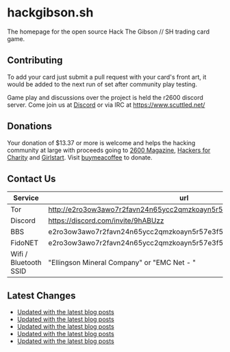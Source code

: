 # hackgibson.sh
The homepage for the open source Hack The Gibson // SH trading card game.


## Contributing

To add your card just submit a pull request with your card's front art, it would be added to the next run of set after community play testing.

Game play and discussions over the project is held the r2600 discord server. Come join us at [Discord](https://discord.com/invite/9hABUzz) or via IRC at https://www.scuttled.net/


## Donations

Your donation of $13.37 or more is welcome and helps the hacking community at large with proceeds going to [2600 Magazine](https://2600.com/), [Hackers for Charity](https://hackersforcharity.org) and [Girlstart](https://girlstart.org).  Visit [buymeacoffee](https://www.buymeacoffee.com/hackgibson.sh) to donate.


## Contact Us

Service | url
-|-
Tor | http://e2ro3ow3awo7r2favn24n65ycc2qmzkoayn5r57e3f56nvjwdcgg32ad.onion
Discord | https://discord.com/invite/9hABUzz
BBS | e2ro3ow3awo7r2favn24n65ycc2qmzkoayn5r57e3f56nvjwdcgg32ad.onion:23
FidoNET | e2ro3ow3awo7r2favn24n65ycc2qmzkoayn5r57e3f56nvjwdcgg32ad.onion:24554
Wifi / Bluetooth SSID | "Ellingson Mineral Company" or "EMC Net - <fidonet address>"

## Latest Changes
<!-- BLOG-POST-LIST:START -->
- [Updated with the latest blog posts](https://github.com/DFW2600/hackgibson.sh/commit/8c87f0f8b92a20da0d617b5efc57643e504d5a0f)
- [Updated with the latest blog posts](https://github.com/DFW2600/hackgibson.sh/commit/af723a6b9dee209d68508274f764a1c71454b617)
- [Updated with the latest blog posts](https://github.com/DFW2600/hackgibson.sh/commit/7e6fcccb8b80666f7f56e12ce3634ce10c875791)
- [Updated with the latest blog posts](https://github.com/DFW2600/hackgibson.sh/commit/452a08a3e26e9c80d7271cbaadcc21f0035e26d2)
- [Updated with the latest blog posts](https://github.com/DFW2600/hackgibson.sh/commit/d21b069a06c15fc2612beeda3267b1a543955417)
<!-- BLOG-POST-LIST:END -->
